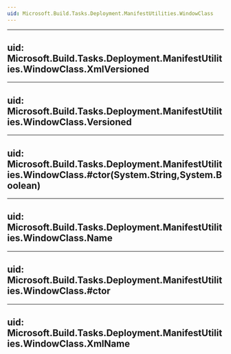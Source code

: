 ```yaml
---
uid: Microsoft.Build.Tasks.Deployment.ManifestUtilities.WindowClass
---
```


---
uid: Microsoft.Build.Tasks.Deployment.ManifestUtilities.WindowClass.XmlVersioned
---

---
uid: Microsoft.Build.Tasks.Deployment.ManifestUtilities.WindowClass.Versioned
---

---
uid: Microsoft.Build.Tasks.Deployment.ManifestUtilities.WindowClass.#ctor(System.String,System.Boolean)
---

---
uid: Microsoft.Build.Tasks.Deployment.ManifestUtilities.WindowClass.Name
---

---
uid: Microsoft.Build.Tasks.Deployment.ManifestUtilities.WindowClass.#ctor
---

---
uid: Microsoft.Build.Tasks.Deployment.ManifestUtilities.WindowClass.XmlName
---
